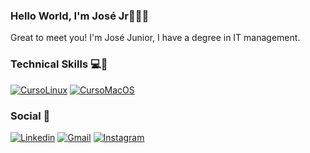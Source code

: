 
### Hello World, I'm José Jr👨🏻‍💻
Great to meet you! I'm José Junior, I have a degree in IT management.

### Technical Skills 💻🔧
[![CursoLinux](https://img.shields.io/badge/Linux-FCC624?style=for-the-badge&logo=linux&logoColor=black)](https://4linux.com.br/)
[![CursoMacOS](https://img.shields.io/badge/mac%20os-000000?style=for-the-badge&logo=apple&logoColor=white)](https://drive.google.com/file/d/1-wJIqVLgr4UrDGMdPZywai1ejMdZuQET/view)

### Social 💬
[![Linkedin](https://img.shields.io/badge/LinkedIn-0077B5?style=for-the-badge&logo=linkedin&logoColor=white)](http://www.linkedin.com/in/joseadmjr)
[![Gmail](https://img.shields.io/badge/Gmail-D14836?style=for-the-badge&logo=gmail&logoColor=white)](http://joseadmjrbusiness@gmail.com/) 
[![Instagram](https://img.shields.io/badge/Instagram-E4405F?style=for-the-badge&logo=instagram&logoColor=white)](https://www.instagram.com/jose.mellojr/)

